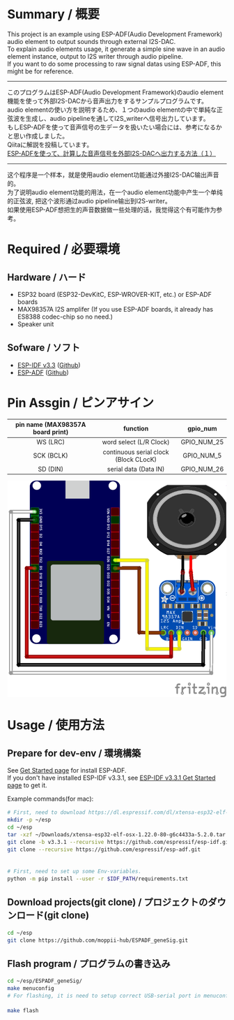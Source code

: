 # Summary / 概要

This project is an example using ESP-ADF(Audio Development Framework) audio element to output sounds through external I2S-DAC.  
To explain audio elements usage, it generate a simple sine wave in an audio element instance, output to I2S writer through audio pipeline.  
If you want to do some processing to raw signal datas using ESP-ADF, this might be for reference.  

---

このプログラムはESP-ADF(Audio Development Framework)のaudio element機能を使って外部I2S-DACから音声出力をするサンプルプログラムです。  
audio elementの使い方を説明するため、１つのaudio elementの中で単純な正弦波を生成し、audio pipelineを通してI2S_writerへ信号出力しています。  
もしESP-ADFを使って音声信号の生データを扱いたい場合には、参考になるかと思い作成しました。  
Qiitaに解説を投稿しています。  
[ESP-ADFを使って、計算した音声信号を外部I2S-DACへ出力する方法（１）](https://qiita.com/moppii/items/6fea3ca907f3f9631efc)

---

这个程序是一个样本，就是使用audio element功能通过外接I2S-DAC输出声音的。  
为了说明audio element功能的用法，在一个audio element功能中产生一个单纯的正弦波, 把这个波形通过audio pipeline输出到I2S-writer。  
如果使用ESP-ADF想把生的声音数据做一些处理的话，我觉得这个有可能作为参考。  


# Required / 必要環境
## Hardware / ハード
* ESP32 board (ESP32-DevKitC, ESP-WROVER-KIT, etc.) or ESP-ADF boards
* MAX98357A I2S amplifer (If you use ESP-ADF boards, it already has ES8388 codec-chip so no need.)
* Speaker unit


## Sofware / ソフト
* [ESP-IDF v3.3](https://docs.espressif.com/projects/esp-idf/en/v3.3.1/index.html) ([Github](https://github.com/espressif/esp-idf))
* [ESP-ADF](https://docs.espressif.com/projects/esp-adf/en/latest/) ([Github](https://github.com/espressif/esp-adf))


# Pin Assgin / ピンアサイン
| pin name (MAX98357A board print) | function | gpio_num |
|:---:|:---:|:---:|
| WS (LRC) | word select (L/R Clock) | GPIO_NUM_25 |
| SCK (BCLK) | continuous serial clock (Block CLocK) | GPIO_NUM_5 |
| SD (DIN) | serial data (Data IN) | GPIO_NUM_26 |

![Wiring](https://github.com/moppii-hub/ESPADF_geneSig/blob/master/ESPADF_geneSig.png)


# Usage / 使用方法
## Prepare for dev-env / 環境構築

See [Get Started page](https://docs.espressif.com/projects/esp-adf/en/latest/get-started/index.html) for install ESP-ADF.  
If you don't have installed ESP-IDF v3.3.1, see [ESP-IDF v3.3.1 Get Started page](https://docs.espressif.com/projects/esp-idf/en/v3.3.1/get-started/index.html) to get it.  
  
Example commands(for mac):  
```bash
# First, need to download https://dl.espressif.com/dl/xtensa-esp32-elf-osx-1.22.0-80-g6c4433a-5.2.0.tar.gz to ~/Downloads
mkdir -p ~/esp
cd ~/esp
tar -xzf ~/Downloads/xtensa-esp32-elf-osx-1.22.0-80-g6c4433a-5.2.0.tar.gz
git clone -b v3.3.1 --recursive https://github.com/espressif/esp-idf.git
git clone --recursive https://github.com/espressif/esp-adf.git


# First, need to set up some Env-variables.
python -m pip install --user -r $IDF_PATH/requirements.txt
```


## Download projects(git clone) / プロジェクトのダウンロード(git clone)
```bash
cd ~/esp
git clone https://github.com/moppii-hub/ESPADF_geneSig.git
```


## Flash program / プログラムの書き込み
```bash
cd ~/esp/ESPADF_geneSig/
make menuconfig
# For flashing, it is need to setup correct USB-serial port in menuconfig.

make flash
```

